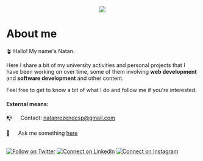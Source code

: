 <div align="center">
<img src="https://i.imgur.com/gGIcPAc.png">

</div>

<div id="banner" class="cycle-slideshow" data-cycle-slides="> div">  </div>

		
<h1> About me </h1>
  
🪴 Hallo! My name's Natan.

Here I share a bit of my university activities and personal projects that I have been working on over time, some of them involving **web development** and **software development** and other content.

Feel free to get to know a bit of what I do and follow me if you're interested.

<p>

<h4> External means: </h4>

 📭 &emsp; Contact: natanrezendesp@gmail.com <br/><br/>
 💬 &emsp; Ask me something [here](https://github.com/alsiam/alsiam/issues)


<br>[![Follow on Twitter](https://img.shields.io/badge/--twitter?label=Twitter&logo=Twitter&style=social)](https://twitter.com/natbrs) [![Connect on LinkedIn](https://img.shields.io/badge/--linkedin?label=LinkedIn&logo=LinkedIn&style=social)](https://www.linkedin.com/in/natbrs) [![Connect on Instagram](https://img.shields.io/badge/--instagram?label=Instagram&logo=Instagram&style=social)](https://www.instagram.com/sp_natan)


</p>
